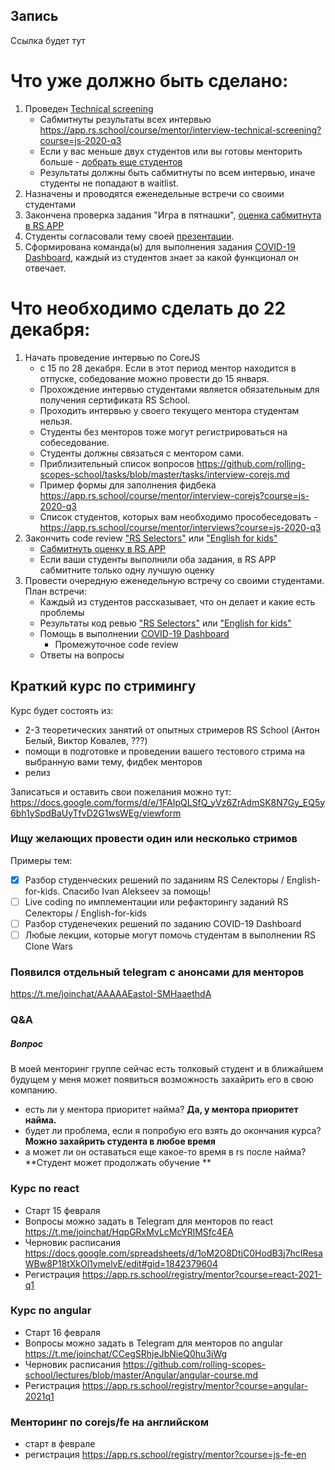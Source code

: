 ## Запись
Ссылка будет тут

# Что уже должно быть сделано:
1. Проведен [Technical screening](https://github.com/rolling-scopes-school/mentoring/blob/master/JS-FE-2020Q3/how-to-get-mentees.md#%D0%B4%D0%BE%D0%B1%D0%BE%D1%80-%D1%81%D1%82%D1%83%D0%B4%D0%B5%D0%BD%D1%82%D0%BE%D0%B2)
    - Сабмитнуты результаты всех интервью https://app.rs.school/course/mentor/interview-technical-screening?course=js-2020-q3
    - Если у вас меньше двух студентов или вы готовы менторить больше - [добрать еще студентов](https://github.com/rolling-scopes-school/mentoring/blob/master/JS-FE-2020Q3/how-to-get-mentees.md#%D0%B4%D0%BE%D0%B1%D0%BE%D1%80-%D1%81%D1%82%D1%83%D0%B4%D0%B5%D0%BD%D1%82%D0%BE%D0%B2)
    - Результаты должны быть сабмитнуты по всем интервью, иначе студенты не попадают в waitlist.
2. Назначены и проводятся еженедельные встречи со своими студентами
3. Закончена проверка задания "Игра в пятнашки", [оценка сабмитнута в RS APP](https://app.rs.school/course/mentor/submit-review?course=js-2020-q3)
4. Студенты согласовали тему своей [презентации](https://github.com/rolling-scopes-school/tasks/blob/master/tasks/presentation.md). 
5. Cформирована команда(ы) для выполнения задания [COVID-19 Dashboard](https://github.com/rolling-scopes-school/tasks/blob/master/tasks/covid-dashboard.md), каждый из студентов знает за какой функционал он отвечает.

# Что необходимо сделать до 22 декабря:
1. Начать проведение интервью по CoreJS
    - с 15 по 28 декабря. Если в этот период ментор находится в отпуске, собедование можно провести до 15 января.
    - Прохождение интервью студентами является обязательным для получения сертификата RS School.
    - Проходить интервью у своего текущего ментора студентам нельзя.
    - Студенты без менторов тоже могут регистрироваться на собеседование. 
    - Студенты должны связаться с ментором сами.
    - Приблизительный список вопросов https://github.com/rolling-scopes-school/tasks/blob/master/tasks/interview-corejs.md 
    - Пример формы для заполнения фидбека https://app.rs.school/course/mentor/interview-corejs?course=js-2020-q3
    - Список студентов, которых вам необходимо прособеседовать - https://app.rs.school/course/mentor/interviews?course=js-2020-q3
2. Закончить code review ["RS Selectors"](https://github.com/rolling-scopes-school/tasks/blob/master/tasks/rs-css.md) или ["English for kids"](https://github.com/rolling-scopes-school/tasks/blob/master/tasks/rslang/english-for-kids.md)
    - [Cабмитнуть оценку в RS APP](https://app.rs.school/course/mentor/submit-review?course=js-2020-q3)
    - Если ваши студенты выполнили оба задания, в RS APP сабмитните только одну лучшую оценку
3. Провести очередную еженедельную встречу со своими студентами. План встречи:
    - Каждый из студентов рассказывает, что он делает и какие есть проблемы
    - Результаты код ревью ["RS Selectors"](https://github.com/rolling-scopes-school/tasks/blob/master/tasks/rs-css.md) или ["English for kids"](https://github.com/rolling-scopes-school/tasks/blob/master/tasks/rslang/english-for-kids.md)
    - Помощь в выполнении [COVID-19 Dashboard](https://github.com/rolling-scopes-school/tasks/blob/master/tasks/covid-dashboard.md)
        - Промежуточное code review 
    - Ответы на вопросы

## Краткий курс по стримингу
Курс будет состоять из:
   - 2-3 теоретических занятий от опытных стримеров RS School (Антон Белый, Виктор Ковалев, ???)
   - помощи в подготовке и проведении вашего тестового стрима на выбранную вами тему, фидбек менторов 
   - релиз
   
   Записаться и оставить свои пожелания можно тут: https://docs.google.com/forms/d/e/1FAIpQLSfQ_yVz6ZrAdmSK8N7Gy_EQ5y6bh1ySpdBaUyTfvD2G1wsWEg/viewform
  
### Ищу желающих провести один или несколько стримов
Примеры тем:
- [X] Разбор студенческих решений по заданиям RS Селекторы / English-for-kids. Спасибо Ivan Alekseev за помощь!
- [ ] Live coding по имплементации или рефакторингу заданий RS Селекторы / English-for-kids
- [ ] Разбор студенечеких решений по заданию COVID-19 Dashboard
- [ ] Любые лекции, которые могут помочь студентам в выполнении RS Clone Wars

### Появился отдельный telegram c анонсами для менторов
https://t.me/joinchat/AAAAAEastoI-SMHaaethdA

### Q&A
##### Вопрос
В моей менторинг группе сейчас есть толковый студент и в ближайшем будущем у меня может появиться возможность захайрить его в свою компанию.
   - есть ли у ментора приоритет найма? **Да, у ментора приоритет найма.**
   - будет ли проблема, если я попробую его взять до окончания курса? **Можно захайрить студента в любое время**
   - а может ли он оставаться еще какое-то время в rs после найма? **Студент может продолжать обучение **
   
### Курс по react 
- Старт 15 февраля
- Вопросы можно задать в Telegram для менторов по react https://t.me/joinchat/HqpGRxMvLcMcYRlMSfc4EA
- Черновик расписания https://docs.google.com/spreadsheets/d/1oM2O8DtjC0HodB3j7hcIResaWBw8P18tXkOl1ymelvE/edit#gid=1842379604
- Регистрация https://app.rs.school/registry/mentor?course=react-2021-q1

### Курс по angular 
- Старт 16 февраля
- Вопросы можно задать в Telegram для менторов по angular https://t.me/joinchat/CCegSRhjeJbNieQ0hu3iWg
- Черновик расписания https://github.com/rolling-scopes-school/lectures/blob/master/Angular/angular-course.md
- Регистрация https://app.rs.school/registry/mentor?course=angular-2021q1

### Менторинг по corejs/fe на английском 
- старт в феврале
- регистрация https://app.rs.school/registry/mentor?course=js-fe-en


